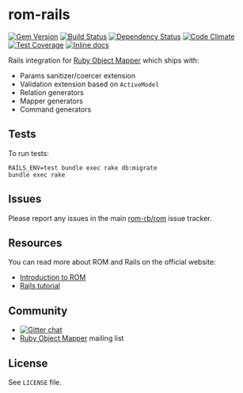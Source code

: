 [gem]: https://rubygems.org/gems/rom-rails
[travis]: https://travis-ci.org/rom-rb/rom-rails
[gemnasium]: https://gemnasium.com/rom-rb/rom-rails
[codeclimate]: https://codeclimate.com/github/rom-rb/rom-rails
[coveralls]: https://coveralls.io/r/rom-rb/rom-rails
[inchpages]: http://inch-ci.org/github/rom-rb/rom-rails

# rom-rails

[![Gem Version](https://badge.fury.io/rb/rom-rails.svg)][gem]
[![Build Status](https://travis-ci.org/rom-rb/rom-rails.svg?branch=master)][travis]
[![Dependency Status](https://gemnasium.com/rom-rb/rom-rails.png)][gemnasium]
[![Code Climate](https://codeclimate.com/github/rom-rb/rom-rails/badges/gpa.svg)][codeclimate]
[![Test Coverage](https://codeclimate.com/github/rom-rb/rom-rails/badges/coverage.svg)][codeclimate]
[![Inline docs](http://inch-ci.org/github/rom-rb/rom-rails.svg?branch=master)][inchpages]

Rails integration for [Ruby Object Mapper](https://github.com/rom-rb/rom) which
ships with:

* Params sanitizer/coercer extension
* Validation extension based on `ActiveModel`
* Relation generators
* Mapper generators
* Command generators

## Tests

To run tests:

    RAILS_ENV=test bundle exec rake db:migrate
    bundle exec rake

## Issues

Please report any issues in the main [rom-rb/rom](https://github.com/rom-rb/rom/issues) issue tracker.

## Resources

You can read more about ROM and Rails on the official website:

* [Introduction to ROM](http://rom-rb.org/introduction/)
* [Rails tutorial](http://rom-rb.org/tutorials/todo-app-with-rails/)


## Community

* [![Gitter chat](https://badges.gitter.im/rom-rb/chat.png)](https://gitter.im/rom-rb/chat)
* [Ruby Object Mapper](https://groups.google.com/forum/#!forum/rom-rb) mailing list

## License

See `LICENSE` file.
